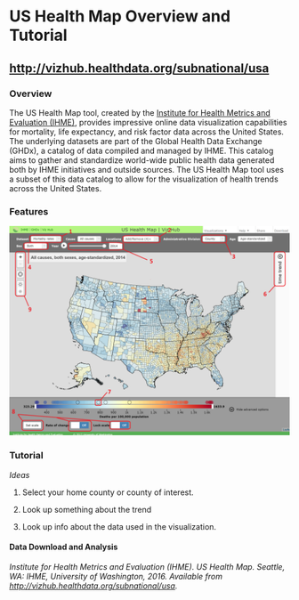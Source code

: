 # US Health Map Overview and Tutorial
## <http://vizhub.healthdata.org/subnational/usa>


### Overview
The US Health Map tool, created by the [Institute for Health Metrics and Evaluation (IHME)](http://www.healthdata.org/about), provides impressive online data visualization capabilities for mortality, life expectancy, and risk factor data across the United States. The underlying datasets are part of the Global Health Data Exchange (GHDx), a catalog of data compiled and managed by IHME. This catalog aims to gather and standardize world-wide public health data generated both by IHME initiatives and outside sources. The US Health Map tool uses a subset of this data catalog to allow for the visualization of health trends across the United States. 

### Features
![Overview](US%20Health%20Map%20%20%20IHME%20Viz%20Hub.png)	



### Tutorial

*Ideas*

1. Select your home county or county of interest. 

2. Look up something about the trend

3. Look up info about the data used in the visualization. 




#### Data Download and Analysis






*Institute for Health Metrics and Evaluation (IHME). US Health Map. Seattle, WA: IHME, University of Washington, 2016. Available from http://vizhub.healthdata.org/subnational/usa.*
